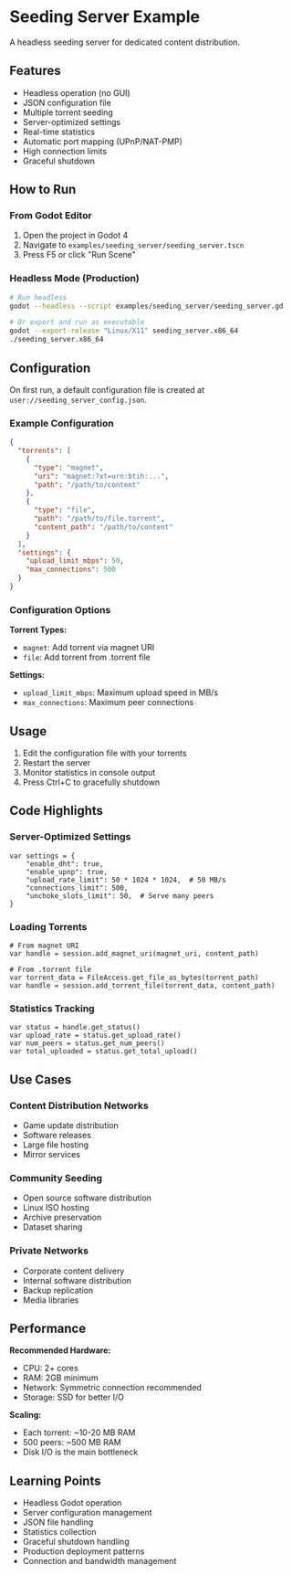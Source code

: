 # Seeding Server Example

A headless seeding server for dedicated content distribution.

## Features

- Headless operation (no GUI)
- JSON configuration file
- Multiple torrent seeding
- Server-optimized settings
- Real-time statistics
- Automatic port mapping (UPnP/NAT-PMP)
- High connection limits
- Graceful shutdown

## How to Run

### From Godot Editor
1. Open the project in Godot 4
2. Navigate to `examples/seeding_server/seeding_server.tscn`
3. Press F5 or click "Run Scene"

### Headless Mode (Production)
```bash
# Run headless
godot --headless --script examples/seeding_server/seeding_server.gd

# Or export and run as executable
godot --export-release "Linux/X11" seeding_server.x86_64
./seeding_server.x86_64
```

## Configuration

On first run, a default configuration file is created at `user://seeding_server_config.json`.

### Example Configuration
```json
{
  "torrents": [
    {
      "type": "magnet",
      "uri": "magnet:?xt=urn:btih:...",
      "path": "/path/to/content"
    },
    {
      "type": "file",
      "path": "/path/to/file.torrent",
      "content_path": "/path/to/content"
    }
  ],
  "settings": {
    "upload_limit_mbps": 50,
    "max_connections": 500
  }
}
```

### Configuration Options

**Torrent Types:**
- `magnet`: Add torrent via magnet URI
- `file`: Add torrent from .torrent file

**Settings:**
- `upload_limit_mbps`: Maximum upload speed in MB/s
- `max_connections`: Maximum peer connections

## Usage

1. Edit the configuration file with your torrents
2. Restart the server
3. Monitor statistics in console output
4. Press Ctrl+C to gracefully shutdown

## Code Highlights

### Server-Optimized Settings
```gdscript
var settings = {
    "enable_dht": true,
    "enable_upnp": true,
    "upload_rate_limit": 50 * 1024 * 1024,  # 50 MB/s
    "connections_limit": 500,
    "unchoke_slots_limit": 50,  # Serve many peers
}
```

### Loading Torrents
```gdscript
# From magnet URI
var handle = session.add_magnet_uri(magnet_uri, content_path)

# From .torrent file
var torrent_data = FileAccess.get_file_as_bytes(torrent_path)
var handle = session.add_torrent_file(torrent_data, content_path)
```

### Statistics Tracking
```gdscript
var status = handle.get_status()
var upload_rate = status.get_upload_rate()
var num_peers = status.get_num_peers()
var total_uploaded = status.get_total_upload()
```

## Use Cases

### Content Distribution Networks
- Game update distribution
- Software releases
- Large file hosting
- Mirror services

### Community Seeding
- Open source software distribution
- Linux ISO hosting
- Archive preservation
- Dataset sharing

### Private Networks
- Corporate content delivery
- Internal software distribution
- Backup replication
- Media libraries

## Performance

**Recommended Hardware:**
- CPU: 2+ cores
- RAM: 2GB minimum
- Network: Symmetric connection recommended
- Storage: SSD for better I/O

**Scaling:**
- Each torrent: ~10-20 MB RAM
- 500 peers: ~500 MB RAM
- Disk I/O is the main bottleneck

## Learning Points

- Headless Godot operation
- Server configuration management
- JSON file handling
- Statistics collection
- Graceful shutdown handling
- Production deployment patterns
- Connection and bandwidth management
